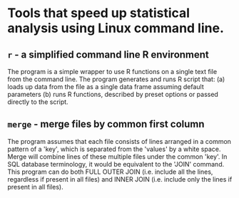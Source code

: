 Tools that speed up statistical analysis using Linux command line. 
==================================================================

`r` - a simplified command line R environment
-------------------------------------------

The program is a simple wrapper to use R functions on a single text file from the command line. The program generates and runs R script that: (a) loads up data from the file as a single data frame assuming default parameters (b) runs R functions, described by preset options or passed directly to the script. 

`merge` - merge files by common first column
------------------------------------------

The program assumes that each file consists of lines arranged in a common pattern of a 'key', which is separated from the 'values' by a white space. Merge will combine lines of these multiple files under the common 'key'. In SQL database terminology, it would be equivalent to the 'JOIN' command. This program can do both FULL OUTER JOIN (i.e. include all the lines, regardless if present in all files) and INNER JOIN (i.e. include only the lines if present in all files).

